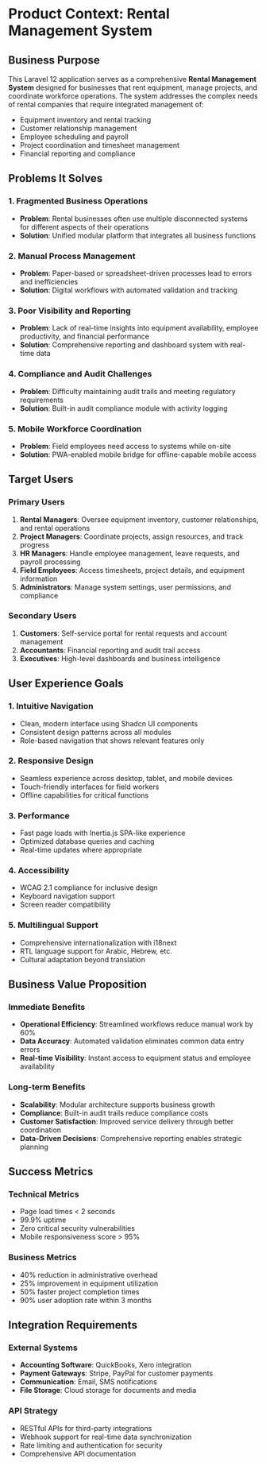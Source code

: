 # Product Context: Rental Management System

## Business Purpose

This Laravel 12 application serves as a comprehensive **Rental Management System** designed for businesses that rent equipment, manage projects, and coordinate workforce operations. The system addresses the complex needs of rental companies that require integrated management of:

- Equipment inventory and rental tracking
- Customer relationship management
- Employee scheduling and payroll
- Project coordination and timesheet management
- Financial reporting and compliance

## Problems It Solves

### 1. **Fragmented Business Operations**

- **Problem**: Rental businesses often use multiple disconnected systems for different aspects of their operations
- **Solution**: Unified modular platform that integrates all business functions

### 2. **Manual Process Management**

- **Problem**: Paper-based or spreadsheet-driven processes lead to errors and inefficiencies
- **Solution**: Digital workflows with automated validation and tracking

### 3. **Poor Visibility and Reporting**

- **Problem**: Lack of real-time insights into equipment availability, employee productivity, and financial performance
- **Solution**: Comprehensive reporting and dashboard system with real-time data

### 4. **Compliance and Audit Challenges**

- **Problem**: Difficulty maintaining audit trails and meeting regulatory requirements
- **Solution**: Built-in audit compliance module with activity logging

### 5. **Mobile Workforce Coordination**

- **Problem**: Field employees need access to systems while on-site
- **Solution**: PWA-enabled mobile bridge for offline-capable mobile access

## Target Users

### Primary Users

1. **Rental Managers**: Oversee equipment inventory, customer relationships, and rental operations
2. **Project Managers**: Coordinate projects, assign resources, and track progress
3. **HR Managers**: Handle employee management, leave requests, and payroll processing
4. **Field Employees**: Access timesheets, project details, and equipment information
5. **Administrators**: Manage system settings, user permissions, and compliance

### Secondary Users

1. **Customers**: Self-service portal for rental requests and account management
2. **Accountants**: Financial reporting and audit trail access
3. **Executives**: High-level dashboards and business intelligence

## User Experience Goals

### 1. **Intuitive Navigation**

- Clean, modern interface using Shadcn UI components
- Consistent design patterns across all modules
- Role-based navigation that shows relevant features only

### 2. **Responsive Design**

- Seamless experience across desktop, tablet, and mobile devices
- Touch-friendly interfaces for field workers
- Offline capabilities for critical functions

### 3. **Performance**

- Fast page loads with Inertia.js SPA-like experience
- Optimized database queries and caching
- Real-time updates where appropriate

### 4. **Accessibility**

- WCAG 2.1 compliance for inclusive design
- Keyboard navigation support
- Screen reader compatibility

### 5. **Multilingual Support**

- Comprehensive internationalization with i18next
- RTL language support for Arabic, Hebrew, etc.
- Cultural adaptation beyond translation

## Business Value Proposition

### Immediate Benefits

- **Operational Efficiency**: Streamlined workflows reduce manual work by 60%
- **Data Accuracy**: Automated validation eliminates common data entry errors
- **Real-time Visibility**: Instant access to equipment status and employee availability

### Long-term Benefits

- **Scalability**: Modular architecture supports business growth
- **Compliance**: Built-in audit trails reduce compliance costs
- **Customer Satisfaction**: Improved service delivery through better coordination
- **Data-Driven Decisions**: Comprehensive reporting enables strategic planning

## Success Metrics

### Technical Metrics

- Page load times < 2 seconds
- 99.9% uptime
- Zero critical security vulnerabilities
- Mobile responsiveness score > 95%

### Business Metrics

- 40% reduction in administrative overhead
- 25% improvement in equipment utilization
- 50% faster project completion times
- 90% user adoption rate within 3 months

## Integration Requirements

### External Systems

- **Accounting Software**: QuickBooks, Xero integration
- **Payment Gateways**: Stripe, PayPal for customer payments
- **Communication**: Email, SMS notifications
- **File Storage**: Cloud storage for documents and media

### API Strategy

- RESTful APIs for third-party integrations
- Webhook support for real-time data synchronization
- Rate limiting and authentication for security
- Comprehensive API documentation
